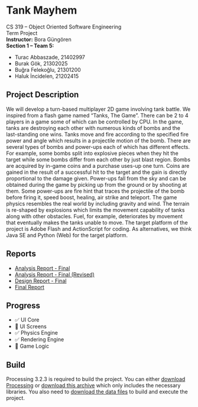 # Tank Mayhem<br />
CS 319 – Object Oriented Software Engineering <br />
Term Project <br />
__Instructor:__ Bora Güngören <br />
__Section 1 – Team 5:__       <br />
* Turac Abbaszade, 21402997 <br />
* Burak Gök, 21302025       <br />
* Buğra Felekoğlu, 21301200 <br />
* Haluk İncidelen, 21202415 <br />

## Project Description
We will develop a turn-based multiplayer 2D game involving tank battle. We inspired from a flash game named “Tanks, The Game”. There can be 2 to 4 players in a game some of which can be controlled by CPU. In the game, tanks are destroying each other with numerous kinds of bombs and the last-standing one wins. Tanks move and fire according to the specified fire power and angle which results in a projectile motion of the bomb. There are several types of bombs and power-ups each of which has different effects. For example, some bombs split into explosive pieces when they hit the target while some bombs differ from each other by just blast region. Bombs are acquired by in-game coins and a purchase uses-up one turn. Coins are gained in the result of a successful hit to the target and the gain is directly proportional to the damage given. Power-ups fall from the sky and can be obtained during the game by picking up from the ground or by shooting at them. Some power-ups are fire hint that traces the projectile of the bomb before firing it, speed boost, healing, air strike and teleport. The game physics resembles the real world by including gravity and wind. The terrain is re-shaped by explosions which limits the movement capability of tanks along with other obstacles. Fuel, for example, deteriorates by movement that eventually makes the tanks unable to move. The target platform of the project is Adobe Flash and ActionScript for coding. As alternatives, we think Java SE and Python (Web) for the target platform.

## Reports
- [Analysis Report - Final](https://drive.google.com/open?id=0B9wRM7mwf-UfMElCWUZVbzRWZVE)
- [Analysis Report - Final (Revised)](https://drive.google.com/open?id=0B2zREv4Iy2mGLXlVUG40Y244QU0)
- [Design Report - Final](https://drive.google.com/open?id=0B9wRM7mwf-Ufak5iOUtrRldiRVk)
- [Final Report](https://drive.google.com/open?id=0B9wRM7mwf-UfVjhnSXdDSmp0TTA)

## Progress
- :white_check_mark: UI Core
- :construction: UI Screens
- :white_check_mark: Physics Engine
- :white_check_mark: Rendering Engine
- :construction: Game Logic

## Build
Processing 3.2.3 is required to build the project. You can either [download Processing](https://processing.org/download) or [download this archive](https://drive.google.com/open?id=0B2zREv4Iy2mGVlEzOFBVQ3hSMUk) which only includes the necessary libraries. You also need to [download the data files](https://drive.google.com/open?id=0B9wRM7mwf-UfRko0aDI1el9kdHc) to build and execute the project.
